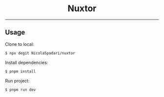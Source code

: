 <h1 align="center">Nuxtor</h1>
<hr />

## Usage

Clone to local:
```sh
$ npx degit NicolaSpadari/nuxtor
```

Install dependencies:
```sh
$ pnpm install
```

Run project:
```sh
$ pnpm run dev
```
